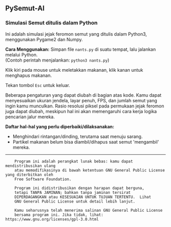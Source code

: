 ## PySemut-AI

### Simulasi Semut ditulis dalam Python

Ini adalah simulasi jejak feromon semut yang ditulis dalam Python3, menggunakan Pygame2 dan Numpy.

**Cara Menggunakan:**
Simpan file `nants.py` di suatu tempat, lalu jalankan melalui Python.  
(Contoh perintah menjalankan: `python3 nants.py`)

Klik kiri pada mouse untuk meletakkan makanan, klik kanan untuk menghapus makanan.

Tekan tombol `Esc` untuk keluar.

Beberapa pengaturan yang dapat diubah di bagian atas kode. Kamu dapat menyesuaikan ukuran jendela, layar penuh, FPS, dan jumlah semut yang ingin kamu munculkan. Rasio resolusi piksel pada permukaan jejak feromon juga dapat diubah, meskipun hal ini akan memengaruhi cara kerja logika pencarian jalur mereka.

**Daftar hal-hal yang perlu diperbaiki/dilaksanakan:**
- Menghindari rintangan/dinding, terutama saat menuju sarang.
- Partikel makanan belum bisa diambil/dihapus saat semut 'mengambil' mereka.

---

        Program ini adalah perangkat lunak bebas: kamu dapat mendistribusikan ulang
        atau memodifikasinya di bawah ketentuan GNU General Public License yang diterbitkan oleh
        Free Software Foundation.

        Program ini didistribusikan dengan harapan dapat berguna,
        tetapi TANPA JAMINAN; bahkan tanpa jaminan tersirat
        DIPERDAGANGKAN atau KESESUAIAN UNTUK TUJUAN TERTENTU.  Lihat
        GNU General Public License untuk detail lebih lanjut.

        Kamu seharusnya telah menerima salinan GNU General Public License
        bersama program ini. Jika tidak, lihat: https://www.gnu.org/licenses/gpl-3.0.html


